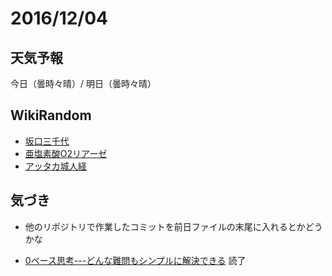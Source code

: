 # 2016/12/04

## 天気予報

今日（曇時々晴）/ 明日（曇時々晴）

## WikiRandom

* [坂口三千代](https://ja.wikipedia.org/wiki/%E5%9D%82%E5%8F%A3%E4%B8%89%E5%8D%83%E4%BB%A3)
* [亜塩素酸O2リアーゼ](https://ja.wikipedia.org/wiki/%E4%BA%9C%E5%A1%A9%E7%B4%A0%E9%85%B8O2%E3%83%AA%E3%82%A2%E3%83%BC%E3%82%BC)
* [アッタカ城人経](https://ja.wikipedia.org/wiki/%E3%82%A2%E3%83%83%E3%82%BF%E3%82%AB%E5%9F%8E%E4%BA%BA%E7%B5%8C)

## 気づき

* 他のリポジトリで作業したコミットを前日ファイルの末尾に入れるとかどうかな

* [0ベース思考---どんな難問もシンプルに解決できる](http://amzn.to/2gPAcEt) 読了
